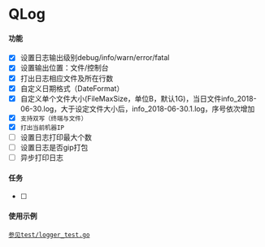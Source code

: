 # QLog

#### 功能
- [x] 设置日志输出级别debug/info/warn/error/fatal
- [x] 设置输出位置：文件/控制台
- [x] 打出日志相应文件及所在行数
- [x] 自定义日期格式（DateFormat）
- [x] 自定义单个文件大小(FileMaxSize，单位B，默认1G)，当日文件info_2018-06-30.log，大于设定文件大小后，info_2018-06-30.1.log，序号依次增加
- [x] `支持双写（终端与文件）`
- [x] `打出当前机器IP`
- [ ] 设置日志打印最大个数
- [ ] 设置日志是否gip打包
- [ ] 异步打印日志

#### 任务
- [ ]

#### 使用示例
[`参见test/logger_test.go`](test/logger_test.go)